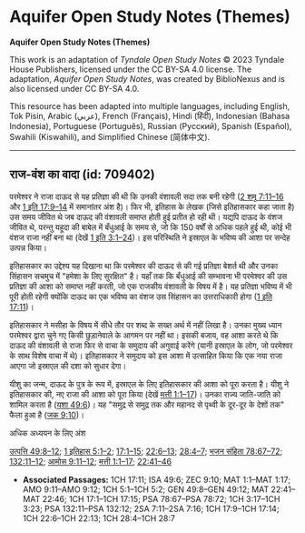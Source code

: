 # Aquifer Open Study Notes (Themes)

**Aquifer Open Study Notes (Themes)**

This work is an adaptation of *Tyndale Open Study Notes* © 2023 Tyndale House Publishers, licensed under the CC BY\-SA 4\.0 license. The adaptation, *Aquifer Open Study Notes*, was created by BiblioNexus and is also licensed under CC BY\-SA 4\.0\.

This resource has been adapted into multiple languages, including English, Tok Pisin, Arabic (عربي), French (Français), Hindi (हिंदी), Indonesian (Bahasa Indonesia), Portuguese (Português), Russian (Русский), Spanish (Español), Swahili (Kiswahili), and Simplified Chinese (简体中文).



--------------------------------

## राज-वंश का वादा (id: 709402)

परमेश्वर ने राजा दाऊद से यह प्रतिज्ञा की थी कि उनकी वंशावली सदा तक बनी रहेगी ([2 शमू 7:11–16](https://ref.ly/2Sam7:11-2Sam7:16) और [1 इति 17:9–14](https://ref.ly/1Chr17:9-1Chr17:14) में समानांतर अंश है)। फिर भी, इतिहास के लेखक (जिसे इतिहासकार कहा जाता है) उस समय जीवित थे जब दाऊद की वंशावली समाप्त होती हुई प्रतीत हो रही थी। यद्यपि दाऊद के वंशज जीवित थे, परन्तु यहूदा की बाबेल में बँधुआई के समय से, जो कि 150 वर्षों से अधिक पहले हुई थी, कोई भी वंशज राजा नहीं बना था (देखें [1 इति 3:1–24](https://ref.ly/1Chr3:17-1Chr3:23))। इस परिस्थिति ने इस्राएल के भविष्य की आशा पर सन्देह उत्पन्न किया।

इतिहासकार का उद्देश्य यह दिखाना था कि परमेश्वर की दाऊद से की गई प्रतिज्ञा बेशर्त थी और उनका सिंहासन सचमुच में "हमेशा के लिए सुरक्षित" है। यहाँ तक कि बँधुआई की सम्भावना भी परमेश्वर की उस प्रतिज्ञा की आशा को समाप्त नहीं करती, जो एक राजकीय वंशावली के विषय में है। यह प्रतिज्ञा भविष्य में भी पूरी होती रहेगी क्योंकि दाऊद का एक भविष्य का वंशज उस सिंहासन का उत्तराधिकारी होगा ([1 इति 17:11](https://ref.ly/1Chr17:11))।

इतिहासकार ने मसीहा के विषय में सीधे तौर पर शब्द के सख्त अर्थ में नहीं लिखा है। उनका मुख्य ध्यान परमेश्वर द्वारा चुने गए किसी छुड़ानेवाले के आगमन पर नहीं था। इसकी बजाय, वह आशा करते थे कि दाऊद की वंशावली से राजा फिर से वाचा के समुदाय की अगुवाई करेंगे (यानी इस्राएल के लोग, जो परमेश्वर के साथ विशेष वाचा में थे)। इतिहासकार ने समुदाय को इस आशा में उत्साहित किया कि एक नया राजा आएगा जो इस्राएल की दशा को सुधार देगा।

यीशु का जन्म, दाऊद के पुत्र के रूप में, इस्राएल के लिए इतिहासकार की आशा को पूरा करता है। यीशु ने इतिहासकार की, नए राजा की आशा को पूरा किया (देखें [मत्ती 1:1–17](https://ref.ly/Matt1:1-Matt1:17))। उनका राज्य जाति\-जाति को शामिल करता है ([यशा 49:6](https://ref.ly/Isa49:6))। यह "समुद्र से समुद्र तक और महानद से पृथ्वी के दूर\-दूर के देशों तक" फैला हुआ है ([जक 9:10](https://ref.ly/Zech9:10))।

अधिक अध्ययन के लिए अंश

[उत्पत्ति 49:8–12](https://ref.ly/Gen49:8-Gen49:12); [1 इतिहास 5:1–2](https://ref.ly/1Chr5:1-1Chr5:2); [17:1–15](https://ref.ly/1Chr17:1-1Chr17:15); [22:6–13](https://ref.ly/1Chr22:6-1Chr22:13); [28:4–7](https://ref.ly/1Chr28:4-1Chr28:7); [भजन संहिता 78:67–72](https://ref.ly/Ps78:67-Ps78:72); [132:11–12](https://ref.ly/Ps132:11-Ps132:12); [आमोस 9:11–12](https://ref.ly/Amos9:11-Amos9:12); [मत्ती 1:1–17](https://ref.ly/Matt1:1-Matt1:17); [22:41–46](https://ref.ly/Matt22:41-Matt22:46)

* **Associated Passages:** 1CH 17:11; ISA 49:6; ZEC 9:10; MAT 1:1–MAT 1:17; AMO 9:11–AMO 9:12; 1CH 5:1–1CH 5:2; GEN 49:8–GEN 49:12; MAT 22:41–MAT 22:46; 1CH 17:1–1CH 17:15; PSA 78:67–PSA 78:72; 1CH 3:17–1CH 3:23; PSA 132:11–PSA 132:12; 2SA 7:11–2SA 7:16; 1CH 17:9–1CH 17:14; 1CH 22:6–1CH 22:13; 1CH 28:4–1CH 28:7

